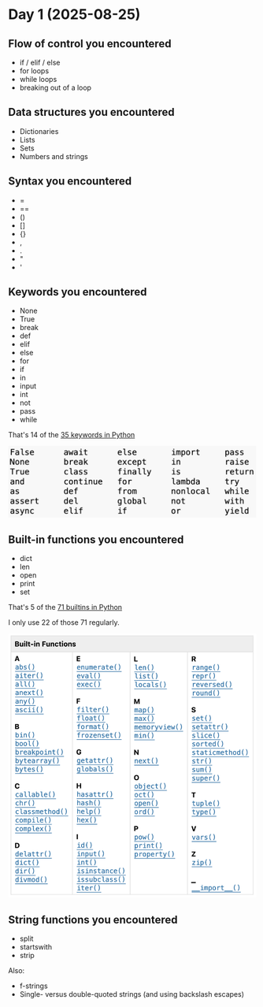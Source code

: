 # Day 1 (2025-08-25)

## Flow of control you encountered

* if / elif / else
* for loops
* while loops
* breaking out of a loop

## Data structures you encountered

* Dictionaries
* Lists
* Sets
* Numbers and strings

## Syntax you encountered

* =
* ==
* ()
* []
* {}
* ,
* .
* "
* '

## Keywords you encountered

* None
* True
* break
* def
* elif
* else
* for
* if
* in
* input
* int
* not
* pass
* while

That's 14 of the
[35 keywords in Python](https://docs.python.org/3.12/reference/lexical_analysis.html#keywords)

![keywords](./images/keywords.png)

## Built-in functions you encountered

* dict
* len
* open
* print
* set

That's 5 of the
[71 builtins in Python](https://docs.python.org/3.12/library/functions.html#built-in-funcs)

I only use 22 of those 71 regularly.

![builtins](./images/builtins.png)

## String functions you encountered

* split
* startswith
* strip

Also:

* f-strings
* Single- versus double-quoted strings (and using backslash escapes)
